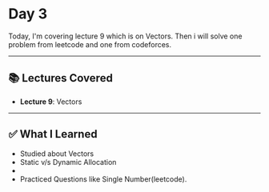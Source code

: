 # Day 3

Today, I'm covering lecture 9 which is on Vectors. Then i will solve one problem from leetcode and one from codeforces.

---

## 📚 Lectures Covered

- **Lecture 9**: Vectors

---

## ✅ What I Learned

- Studied about Vectors 
- Static v/s Dynamic Allocation
- 
- Practiced Questions like Single Number(leetcode).
